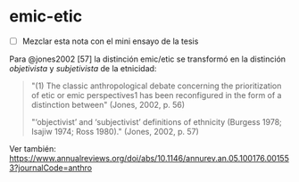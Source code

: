 # emic-etic
- [ ] Mezclar esta nota con el mini ensayo de la tesis

Para @jones2002 [57] la distinción emic/etic se transformó en la distinción *objetivista* y *subjetivista* de la etnicidad:

>"(1) The classic anthropological debate concerning the prioritization of etic or emic perspectives1 has been reconfigured in the form of a distinction between" (Jones, 2002, p. 56)
>
>"‘objectivist’ and ‘subjectivist’ definitions of ethnicity (Burgess 1978; Isajiw 1974; Ross 1980)." (Jones, 2002, p. 57)

Ver también:
https://www.annualreviews.org/doi/abs/10.1146/annurev.an.05.100176.001553?journalCode=anthro